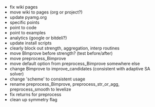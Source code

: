 - fix wiki pages
- move wiki to pages (org or project?)
- update pyamg.org
- specific points 
- point to code
- point to examples
- analytics (google or bitdeli?)
- update install scripts
- clearly block out strength, aggregation, interp routines
- move BImprove before strength?  (test before/after)
- move preprocess_Bimprove
- move default option from preprocess_Bimprove somewhere else
- change Bimprove to improve_candidates  (consistent with adaptive SA solver)
- change 'scheme' to consistent usage
- rename preprocess_Bimprove, preprocess_str_or_agg, preprocess_smooth to levelize
- fix returns for preprocess
- clean up symmetry flag
